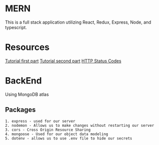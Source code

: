 # MERN
This is a full stack application utilizing React, Redux, Express, Node, and typescript. 

# Resources
[Tutorial first part](https://www.youtube.com/watch?v=ngc9gnGgUdA)
[Tutorial second part](https://www.youtube.com/watch?v=aibtHnbeuio)
[HTTP Status Codes](https://www.restapitutorial.com/httpstatuscodes.html)
# BackEnd
Using MongoDB atlas
## Packages
    1. express - used for our server
    2. nodemon - Allows us to make changes without restarting our server
    3. cors - Cross Origin Resource Sharing
    4. mongoose - Used for our object data modeling
    5. dotenv - allows us to use .env file to hide our secrets 